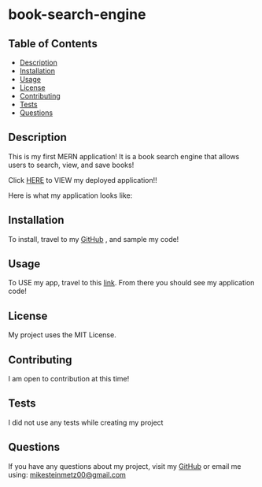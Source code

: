 # book-search-engine

## Table of Contents

- [Description](#description)
- [Installation](#installation)
- [Usage](#usage)
- [License](#license)
- [Contributing](#contributing)
- [Tests](#tests)
- [Questions](#questions)

## Description
This is my first MERN application! It is a book search engine that allows users to search, view, and save books!

Click [HERE]() to VIEW my deployed application!!

Here is what my application looks like:


## Installation
To install, travel to my [GitHub](https://github.com/mgsteinmetz) , and sample my code! 

## Usage 
To USE my app, travel to this [link](https://mgsteinmetz.github.io/book-search-engine/). From there you should see my application code!

## License
My project uses the MIT License.

## Contributing
I am open to contribution at this time!

## Tests
I did not use any tests while creating my project

## Questions
If you have any questions about my project, visit my [GitHub](https://github.com/mgsteinmetz) 
or email me using: mikesteinmetz00@gmail.com
